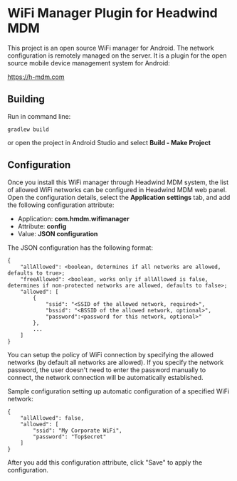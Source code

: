 # WiFi Manager Plugin for Headwind MDM

This project is an open source WiFi manager for Android. The network configuration is remotely managed on the server. It is a plugin for the open source mobile device management system for Android:

https://h-mdm.com

## Building

Run in command line:

    gradlew build

or open the project in Android Studio and select **Build - Make Project**

## Configuration

Once you install this WiFi manager through Headwind MDM system, the list of allowed WiFi networks can be configured in Headwind MDM web panel. Open the configuration details, select the **Application settings** tab, and add the following configuration attribute:

* Application: **com.hmdm.wifimanager**
* Attribute: **config**
* Value: **JSON configuration**

The JSON configuration has the following format:

    {
        "allAllowed": <boolean, determines if all networks are allowed, defaults to true>;
        "freeAllowed": <boolean, works only if allAllowed is false, determines if non-protected networks are allowed, defaults to false>;
        "allowed": [
            {
                "ssid": "<SSID of the allowed network, required>",
                "bssid": "<BSSID of the allowed network, optional>",
                "password":<password for this network, optional>"
            },
            ...
        ]
    }

You can setup the policy of WiFi connection by specifying the allowed networks (by default all networks are allowed). If you specify the network password, the user doesn't need to enter the password manually to connect, the network connection will be automatically established.

Sample configuration setting up automatic configuration of a specified WiFi network:

    {
        "allAllowed": false,
        "allowed": [
            "ssid": "My Corporate WiFi",
            "password": "Top$ecret"
        ]
    }



After you add this configuration attribute, click "Save" to apply the configuration.
